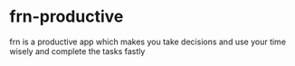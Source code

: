 # frn-productive
frn is a productive app which makes you take decisions and use your time wisely and complete the tasks fastly
